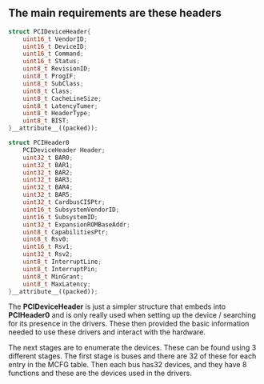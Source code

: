 ## The main requirements are these headers

```CPP
struct PCIDeviceHeader{
	uint16_t VendorID;
	uint16_t DeviceID;
	uint16_t Command;
	uint16_t Status;
	uint8_t RevisionID;
	uint8_t ProgIF;
	uint8_t SubClass;
	uint8_t Class;
	uint8_t CacheLineSize;
	uint8_t LatencyTumer;
	uint8_t HeaderType;
	uint8_t BIST;
}__attribute__((packed));
```

```CPP
struct PCIHeader0
	PCIDeviceHeader Header;
	uint32_t BAR0;
	uint32_t BAR1;
	uint32_t BAR2;
	uint32_t BAR3;
	uint32_t BAR4;
	uint32_t BAR5;
	uint32_t CardbusCISPtr;
	uint16_t SubsystemVendorID;
	uint16_t SubsystemID;
	uint32_t ExpansionROMBaseAddr;
	uint8_t CapabilitiesPtr;
	uint8_t Rsv0;
	uint16_t Rsv1;
	uint32_t Rsv2;
	uint8_t InterruptLine;
	uint8_t InterruptPin;
	uint8_t MinGrant;
	uint8_t MaxLatency;
}__attribute__((packed));
```

The **PCIDeviceHeader** is just a simpler structure that embeds into **PCIHeader0** and is only really used when setting up the device / searching for its presence in the drivers. These then provided the basic information needed to use these drivers and interact with the hardware.

The next stages are to enumerate the devices. These can be found using 3 different stages. The first stage is buses and there are 32 of these for each entry in the MCFG table. Then each bus has32 devices, and they have 8 functions and these are the devices used in the drivers.